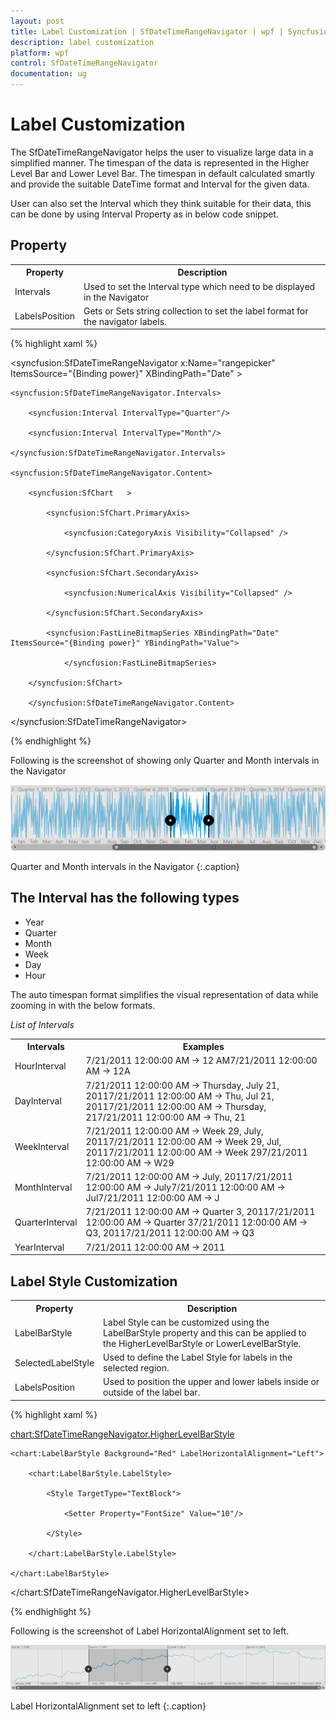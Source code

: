 ```yaml
---
layout: post
title: Label Customization | SfDateTimeRangeNavigator | wpf | Syncfusion
description: label customization
platform: wpf
control: SfDateTimeRangeNavigator
documentation: ug
---
```


# Label Customization

The SfDateTimeRangeNavigator helps the user to visualize large data in a simplified manner. The timespan of the data is represented in the Higher Level Bar and Lower Level Bar. The timespan in default calculated smartly and provide the suitable DateTime format and Interval for the given data.

User can also set the Interval which they think suitable for their data, this can be done by using Interval Property as in below code snippet. 

## Property

<table>
<tr>
<th>
Property</th><th>
Description</th></tr>
<tr>
<td>
Intervals</td><td>
Used to set the Interval type which need to be displayed in the Navigator</td></tr>
<tr>
<td>
LabelsPosition</td><td>
Gets or Sets string collection to set the label format for the navigator labels.</td></tr>
</table>

{% highlight xaml %}

<syncfusion:SfDateTimeRangeNavigator x:Name="rangepicker" ItemsSource="{Binding power}"  XBindingPath="Date" >

	<syncfusion:SfDateTimeRangeNavigator.Intervals> 

		<syncfusion:Interval IntervalType="Quarter"/>

		<syncfusion:Interval IntervalType="Month"/>

	</syncfusion:SfDateTimeRangeNavigator.Intervals>

	<syncfusion:SfDateTimeRangeNavigator.Content>

		<syncfusion:SfChart   >

			<syncfusion:SfChart.PrimaryAxis>

				<syncfusion:CategoryAxis Visibility="Collapsed" />

			</syncfusion:SfChart.PrimaryAxis>

			<syncfusion:SfChart.SecondaryAxis>

				<syncfusion:NumericalAxis Visibility="Collapsed" />

			</syncfusion:SfChart.SecondaryAxis>

			<syncfusion:FastLineBitmapSeries XBindingPath="Date" ItemsSource="{Binding power}" YBindingPath="Value">

				</syncfusion:FastLineBitmapSeries>

		</syncfusion:SfChart>

		</syncfusion:SfDateTimeRangeNavigator.Content>

</syncfusion:SfDateTimeRangeNavigator>

{% endhighlight  %}

Following is the screenshot of showing only Quarter and Month intervals in the Navigator

![](Label-Customization_images/Label-Customization_img1.png)

Quarter and Month intervals in the Navigator
{:.caption}


## The Interval has the following types 

* Year
* Quarter
* Month
* Week
* Day
* Hour



The auto timespan format simplifies the visual representation of data while zooming in with the below formats.

_List of Intervals_

<table>
<tr>
<th>
Intervals</th><th>
Examples</th></tr>
<tr>
<td>
HourInterval</td><td>
7/21/2011 12:00:00 AM -> 12 AM7/21/2011 12:00:00 AM -> 12A</td></tr>
<tr>
<td>
DayInterval</td><td>
7/21/2011 12:00:00 AM -> Thursday, July 21, 20117/21/2011 12:00:00 AM -> Thu, Jul 21, 20117/21/2011 12:00:00 AM -> Thursday, 217/21/2011 12:00:00 AM -> Thu, 21</td></tr>
<tr>
<td>
WeekInterval</td><td>
7/21/2011 12:00:00 AM -> Week 29, July, 20117/21/2011 12:00:00 AM -> Week 29, Jul, 20117/21/2011 12:00:00 AM -> Week 297/21/2011 12:00:00 AM -> W29</td></tr>
<tr>
<td>
MonthInterval</td><td>
7/21/2011 12:00:00 AM -> July, 20117/21/2011 12:00:00 AM -> July7/21/2011 12:00:00 AM -> Jul7/21/2011 12:00:00 AM -> J</td></tr>
<tr>
<td>
QuarterInterval</td><td>
7/21/2011 12:00:00 AM -> Quarter 3, 20117/21/2011 12:00:00 AM -> Quarter 37/21/2011 12:00:00 AM -> Q3, 20117/21/2011 12:00:00 AM -> Q3</td></tr>
<tr>
<td>
YearInterval</td><td>
7/21/2011 12:00:00 AM -> 2011</td></tr>
</table>


## Label Style Customization

<table>
<tr>
<th>
Property</th><th>
Description</th></tr>
<tr>
<td>
LabelBarStyle</td><td>
Label Style can be customized using the LabelBarStyle property and this can be applied to the HigherLevelBarStyle or LowerLevelBarStyle.</td></tr>
<tr>
<td>
SelectedLabelStyle</td><td>
Used to define the Label Style for labels in the selected region.</td></tr>
<tr>
<td>
LabelsPosition</td><td>
Used to position the upper and lower labels inside or outside of the label bar.</td></tr>
</table>

 

{% highlight xaml %}

<chart:SfDateTimeRangeNavigator.HigherLevelBarStyle>

	<chart:LabelBarStyle Background="Red" LabelHorizontalAlignment="Left">

		<chart:LabelBarStyle.LabelStyle>

			<Style TargetType="TextBlock">

				<Setter Property="FontSize" Value="10"/>

			</Style>

		</chart:LabelBarStyle.LabelStyle>

	</chart:LabelBarStyle>

</chart:SfDateTimeRangeNavigator.HigherLevelBarStyle>

{% endhighlight %}

Following is the screenshot of Label HorizontalAlignment set to left.

![](Label-Customization_images/Label-Customization_img2.png)

Label HorizontalAlignment set to left
{:.caption}


